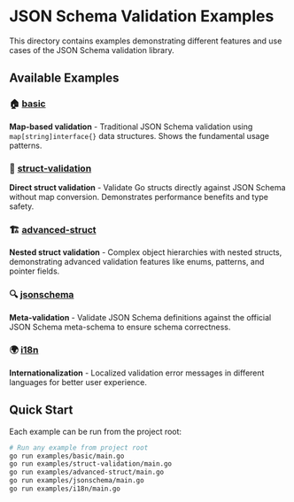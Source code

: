 # JSON Schema Validation Examples

This directory contains examples demonstrating different features and use cases of the JSON Schema validation library.

## Available Examples

### 🏠 [basic](./basic/)
**Map-based validation** - Traditional JSON Schema validation using `map[string]interface{}` data structures. Shows the fundamental usage patterns.

### 🎯 [struct-validation](./struct-validation/)
**Direct struct validation** - Validate Go structs directly against JSON Schema without map conversion. Demonstrates performance benefits and type safety.

### 🏗️ [advanced-struct](./advanced-struct/)
**Nested struct validation** - Complex object hierarchies with nested structs, demonstrating advanced validation features like enums, patterns, and pointer fields.

### 🔍 [jsonschema](./jsonschema/)
**Meta-validation** - Validate JSON Schema definitions against the official JSON Schema meta-schema to ensure schema correctness.

### 🌍 [i18n](./i18n/)
**Internationalization** - Localized validation error messages in different languages for better user experience.

## Quick Start

Each example can be run from the project root:

```bash
# Run any example from project root
go run examples/basic/main.go
go run examples/struct-validation/main.go
go run examples/advanced-struct/main.go
go run examples/jsonschema/main.go
go run examples/i18n/main.go
```